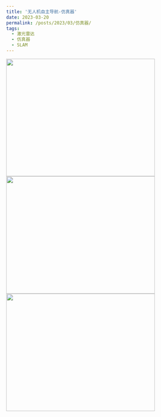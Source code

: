 ```yaml
---
title: '无人机自主导航-仿真器'
date: 2023-03-20
permalink: /posts/2023/03/仿真器/
tags:
  - 激光雷达
  - 仿真器
  - SLAM
---
```


<img src="https://user-images.githubusercontent.com/64770184/226270207-2f43b741-2948-4e35-963e-3c6ba3c742ac.png" width="400" height="315" />

<img src="https://user-images.githubusercontent.com/64770184/226267410-3c22bb86-8aea-4062-a50b-4b4327f5aabe.png" width="400" height="315" />

<img src="https://user-images.githubusercontent.com/64770184/226270289-61f96d1f-5999-4870-9193-45ef31507bea.png" width="400" height="315" />
